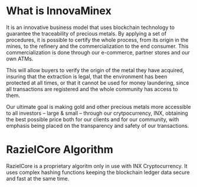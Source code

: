 What is InnovaMinex
===================

It is an innovative business model that uses blockchain technology to guarantee the traceability of precious metals. By applying a set of procedures, it is possible to certify the whole process, from its origin in the mines, to the refinery and the commercialization to the end consumer. This commercialization is done through our e-commerce, partner stores and our own ATMs.

This will allow buyers to verify the origin of the metal they have acquired, insuring that the extraction is legal, that the environment has been protected at all times, or that it cannot be used for money laundering, since all transactions are registered and the whole community has access to them.

Our ultimate goal is making gold and other precious metals more accessible to all investors – large & small – through our crytpocurrency, INX, obtaining the best possible price both for our clients and for our community, with emphasis being placed on the transparency and safety of our transactions. 

RazielCore Algorithm
====================

RazielCore is a proprietary algoritm only in use with INX Cryptocurrency. It uses complex hashing functions keeping the blockchain ledger data secure and fast at the same time. 

